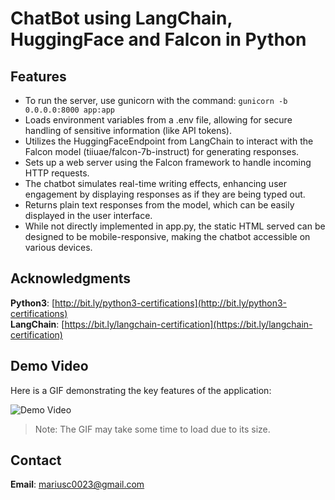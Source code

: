 # ChatBot using LangChain, HuggingFace and Falcon in Python

## Features
- To run the server, use gunicorn with the command: `gunicorn -b 0.0.0.0:8000 app:app`
- Loads environment variables from a .env file, allowing for secure handling of sensitive information (like API tokens).
- Utilizes the HuggingFaceEndpoint from LangChain to interact with the Falcon model (tiiuae/falcon-7b-instruct) for generating responses.
- Sets up a web server using the Falcon framework to handle incoming HTTP requests.
- The chatbot simulates real-time writing effects, enhancing user engagement by displaying responses as if they are being typed out.
- Returns plain text responses from the model, which can be easily displayed in the user interface.
- While not directly implemented in app.py, the static HTML served can be designed to be mobile-responsive, making the chatbot accessible on various devices.

## Acknowledgments

**Python3**: [http://bit.ly/python3-certifications](http://bit.ly/python3-certifications)  
**LangChain**: [https://bit.ly/langchain-certification](https://bit.ly/langchain-certification)
<br>


## Demo Video

Here is a GIF demonstrating the key features of the application:

![Demo Video](https://github.com/marius2347/ChatBot-using-LangChain-and-HuggingFace-in-Python/blob/main/video.gif)

> Note: The GIF may take some time to load due to its size.

## Contact

**Email**: mariusc0023@gmail.com
